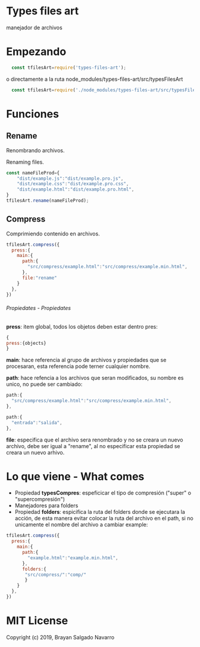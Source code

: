 # Types files art
manejador de archivos

# Empezando 
```javascript
  const tfilesArt=require('types-files-art');
```
o directamente a la ruta node_modules/types-files-art/src/typesFilesArt


```javascript
  const tfilesArt=require('./node_modules/types-files-art/src/typesFilesArt');
```
# Funciones

## Rename
Renombrando archivos.

Renaming files.

```javascript
const nameFileProd={
    "dist/example.js":"dist/example.pro.js",
    "dist/example.css":"dist/example.pro.css",
    "dist/example.html":"dist/example.pro.html",
}
tfilesArt.rename(nameFileProd);
```

## Compress
Comprimiendo contenido en archivos.

```javascript
tfilesArt.compress({
  press:{
    main:{
      path:{
        "src/compress/example.html":"src/compress/example.min.html",
      },
      file:"rename"
    }
  },
})
```
###### *Propiedates - Propiedates*
**press**: item global, todos los objetos deben estar dentro pres:
           

```javascript
{
press:{objects}
}
```

**main**: hace referencia al grupo de archivos y propiedades que se procesaran, esta referencia pode terner              cualquier nombre.
          

**path**: hace refencia a los archivos que seran modificados, su nombre es unico, no puede ser cambiado:
          

```javascript
path:{
  "src/compress/example.html":"src/compress/example.min.html",
},

path:{
  "entrada":"salida",
},
```
**file**: especifica que el archivo sera renombrado y no se creara un nuevo archivo, debe ser igual a "rename",          al no especificar esta propiedad se creara un nuevo arhivo.

# Lo que viene - What comes


* Propiedad **typesCompres**: espeficicar el tipo de compresión ("super" o "supercompresión")
* Manejadores para folders
* Propiedad **folders**: espicifica la ruta del folders donde se ejecutara la acción, de esta manera evitar colocar la ruta del archivo en el path, si no unicamente el nombre del archivo a cambiar example:

```javascript
tfilesArt.compress({
  press:{
    main:{
      path:{
        "example.html":"example.min.html",
      },
      folders:{
       "src/compress/":"comp/"
       }
    }
  },
})
```

# MIT License

Copyright (c) 2019, Brayan Salgado Navarro